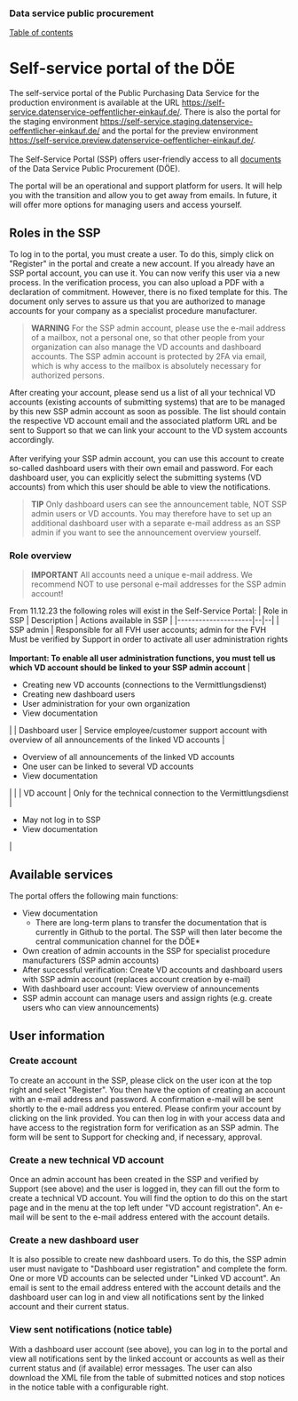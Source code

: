 
### Data service public procurement
[Table of contents](/documentation/documentation.md)
<br>

# Self-service portal of the DÖE

The self-service portal of the Public Purchasing Data Service for the production environment is available at the URL https://self-service.datenservice-oeffentlicher-einkauf.de/.
There is also the portal for the staging environment https://self-service.staging.datenservice-oeffentlicher-einkauf.de/ and the portal for the preview environment https://self-service.preview.datenservice-oeffentlicher-einkauf.de/.
<br><br>
The Self-Service Portal (SSP) offers user-friendly access to all [documents](https://self-service.datenservice-oeffentlicher-einkauf.de/documentation) of the Data Service Public Procurement (DÖE).

The portal will be an operational and support platform for users. It will help you with the transition and allow you to get away from emails. In future, it will offer more options for managing users and access yourself.

## Roles in the SSP

To log in to the portal, you must create a user. To do this, simply click on "Register" in the portal and create a new account. If you already have an SSP portal account, you can use it. You can now verify this user via a new process. In the verification process, you can also upload a PDF with a declaration of commitment. However, there is no fixed template for this. The document only serves to assure us that you are authorized to manage accounts for your company as a specialist procedure manufacturer.

> **WARNING**
> For the SSP admin account, please use the e-mail address of a mailbox, not a personal one, so that other people from your organization can also manage the VD accounts and dashboard accounts.
> The SSP admin account is protected by 2FA via email, which is why access to the mailbox is absolutely necessary for authorized persons.

After creating your account, please send us a list of all your technical VD accounts (existing accounts of submitting systems) that are to be managed by this new SSP admin account as soon as possible. The list should contain the respective VD account email and the associated platform URL and be sent to Support so that we can link your account to the VD system accounts accordingly.
<br><br>After verifying your SSP admin account, you can use this account to create so-called dashboard users with their own email and password. For each dashboard user, you can explicitly select the submitting systems (VD accounts) from which this user should be able to view the notifications.

> **TIP**
> Only dashboard users can see the announcement table, NOT SSP admin users or VD accounts. You may therefore have to set up an additional dashboard user with a separate e-mail address as an SSP admin if you want to see the announcement overview yourself.

### Role overview

> **IMPORTANT**
> All accounts need a unique e-mail address. We recommend NOT to use personal e-mail addresses for the SSP admin account!

From 11.12.23 the following roles will exist in the Self-Service Portal:
| Role in SSP | Description | Actions available in SSP |
|---------------------|--|--|
| SSP admin | Responsible for all FVH user accounts; admin for the FVH <br> Must be verified by Support in order to activate all user administration rights <br><br> <b>Important: To enable all user administration functions, you must tell us which VD account should be linked to your SSP admin account</b> | <ul><li>Creating new VD accounts (connections to the Vermittlungsdienst)</li> <li>Creating new dashboard users</li><li> User administration for your own organization</li><li>View documentation</li></ul>|
| Dashboard user | Service employee/customer support account with overview of all announcements of the linked VD accounts | <ul><li>Overview of all announcements of the linked VD accounts</li> <li>One user can be linked to several VD accounts</li><li>View documentation</li></ul>| |
| VD account | Only for the technical connection to the Vermittlungsdienst | <ul><li>May not log in to SSP</li><li>View documentation</li></ul> |


## Available services

The portal offers the following main functions:
* View documentation
  * There are long-term plans to transfer the documentation that is currently in Github to the portal. The SSP will then later become the central communication channel for the DÖE*
* Own creation of admin accounts in the SSP for specialist procedure manufacturers (SSP admin accounts)
* After successful verification: Create VD accounts and dashboard users with SSP admin account (replaces account creation by e-mail)
* With dashboard user account: View overview of announcements
* SSP admin account can manage users and assign rights (e.g. create users who can view announcements) <br>

## User information
### Create account
To create an account in the SSP, please click on the user icon at the top right and select "Register". You then have the option of creating an account with an e-mail address and password. A confirmation e-mail will be sent shortly to the e-mail address you entered. Please confirm your account by clicking on the link provided. You can then log in with your access data and have access to the registration form for verification as an SSP admin. The form will be sent to Support for checking and, if necessary, approval.

### Create a new technical VD account
Once an admin account has been created in the SSP and verified by Support (see above) and the user is logged in, they can fill out the form to create a technical VD account. You will find the option to do this on the start page and in the menu at the top left under "VD account registration". An e-mail will be sent to the e-mail address entered with the account details.

### Create a new dashboard user
It is also possible to create new dashboard users. To do this, the SSP admin user must navigate to "Dashboard user registration" and complete the form. One or more VD accounts can be selected under "Linked VD account". An email is sent to the email address entered with the account details and the dashboard user can log in and view all notifications sent by the linked account and their current status.

### View sent notifications (notice table)
With a dashboard user account (see above), you can log in to the portal and view all notifications sent by the linked account or accounts as well as their current status and (if available) error messages. The user can also download the XML file from the table of submitted notices and stop notices in the notice table with a configurable right.

